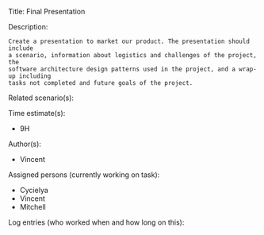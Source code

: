 Title: Final Presentation

Description:

	Create a presentation to market our product. The presentation should include
	a scenario, information about logistics and challenges of the project, the 
	software architecture design patterns used in the project, and a wrap-up including
	tasks not completed and future goals of the project.
  
Related scenario(s):

  
  
Time estimate(s):

 - 9H

Author(s):

  - Vincent

Assigned persons (currently working on task):

  - Cycielya
  - Vincent
  - Mitchell

Log entries (who worked when and how long on this):
